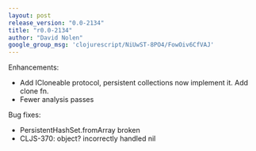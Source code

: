 ```yaml
---
layout: post
release_version: "0.0-2134"
title: "r0.0-2134"
author: "David Nolen"
google_group_msg: 'clojurescript/NiUwST-8PO4/FowOiv6CfVAJ'
---
```


Enhancements:

* Add ICloneable protocol, persistent collections now implement it. Add clone fn.
* Fewer analysis passes

Bug fixes:

* PersistentHashSet.fromArray broken
* CLJS-370: object? incorrectly handled nil
